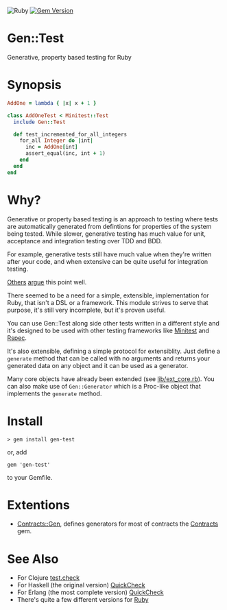 ![Ruby](https://github.com/delonnewman/gen-test/workflows/Ruby/badge.svg)
[![Gem Version](https://badge.fury.io/rb/gen-test.svg)](https://badge.fury.io/rb/gen-test)

Gen::Test
=========

Generative, property based testing for Ruby

Synopsis
========
    
```ruby
AddOne = lambda { |x| x + 1 }

class AddOneTest < Minitest::Test
  include Gen::Test

  def test_incremented_for_all_integers
    for_all Integer do |int|
      inc = AddOne[int]
      assert_equal(inc, int + 1)
    end
  end
end
```

Why?
====

Generative or property based testing is an approach to testing where tests are automatically generated from
defintions for properties of the system being tested. While slower, generative testing has much value for
unit, acceptance and integration testing over TDD and BDD.

For example, generative tests still have much value when they're written after your code, and when extensive
can be quite useful for integration testing.

[Others](https://www.youtube.com/watch?v=r5i_OiZw6Sw) [argue](http://www.quviq.com/products/quickcheck-for-c/)
this point well.

There seemed to be a need for a simple, extensible, implementation for Ruby, that isn't a DSL or a framework.
This module strives to serve that purpose, it's still very incomplete, but it's proven useful.

You can use Gen::Test along side other tests written in a different style and it's designed to be used with
other testing frameworks like [Minitest](https://github.com/seattlerb/minitest) and [Rspec](https://rspec.info/).

It's also extensible, defining a simple protocol for extensiblity. Just define a `generate` method that can
be called with no arguments and returns your generated data on any object and it can be used as a generator.

Many core objects have already been extended (see [lib/ext_core.rb](lib/ext_core.rb)). You can also make use
of `Gen::Generator` which is a Proc-like object that implements the `generate` method.

Install
=======

    > gem install gen-test

or, add

    gem 'gen-test'

to your Gemfile.

Extentions
==========

- [Contracts::Gen](https://github.com/delonnewman/contracts-gen), defines generators for most of
  contracts the [Contracts](https://github.com/egonSchiele/contracts.ruby) gem.

See Also
========

- For Clojure [test.check](https://github.com/clojure/test.check)
- For Haskell (the original version) [QuickCheck](https://hackage.haskell.org/package/QuickCheck)
- For Erlang (the most complete version) [QuickCheck](http://www.quviq.com/products/erlang-quickcheck/)
- There's quite a few different versions for [Ruby](https://rubygems.org/search?utf8=%E2%9C%93&query=quickcheck)

